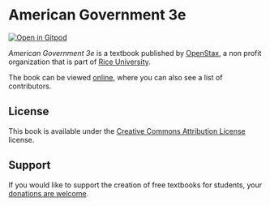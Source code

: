 # American Government 3e

[![Open in Gitpod](https://gitpod.io/button/open-in-gitpod.svg)](https://gitpod.io/from-referrer/)

_American Government 3e_ is a textbook published by [OpenStax](https://openstax.org/), a non profit organization that is part of [Rice University](https://www.rice.edu/).

The book can be viewed [online](https://openstax.org/details/books/american-government-3e), where you can also see a list of contributors.

## License
This book is available under the [Creative Commons Attribution License](./LICENSE) license.

## Support
If you would like to support the creation of free textbooks for students, your [donations are welcome](https://riceconnect.rice.edu/donation/support-openstax-banner).
